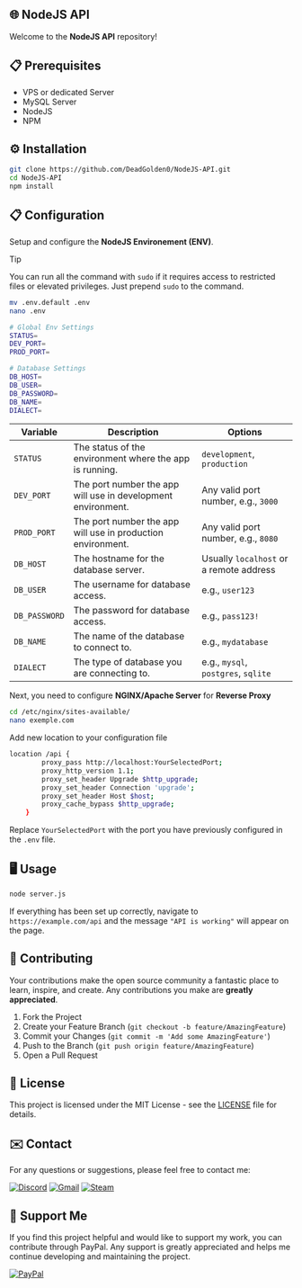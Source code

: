 ## 🌐 NodeJS API

Welcome to the **NodeJS API** repository!

## 📋 Prerequisites

- VPS or dedicated Server
- MySQL Server
- NodeJS
- NPM

## ⚙️ Installation

```bash
git clone https://github.com/DeadGolden0/NodeJS-API.git
cd NodeJS-API
npm install
```

## 📋 Configuration
Setup and configure the **NodeJS Environement (ENV)**.

> [!TIP]
> You can run all the command with `sudo` if it requires access to restricted files or elevated privileges. Just prepend `sudo` to the command.

```bash
mv .env.default .env
nano .env
```

```bash
# Global Env Settings
STATUS= 
DEV_PORT=
PROD_PORT=

# Database Settings
DB_HOST=
DB_USER=
DB_PASSWORD=
DB_NAME=
DIALECT=
```

<table>
    <thead>
        <tr>
            <th>Variable</th>
            <th>Description</th>
            <th>Options</th>
        </tr>
    </thead>
    <tbody>
        <tr>
            <td><code>STATUS</code></td>
            <td>The status of the environment where the app is running.</td>
            <td><code>development</code>, <code>production</code></td>
        </tr>
        <tr>
            <td><code>DEV_PORT</code></td>
            <td>The port number the app will use in development environment.</td>
            <td>Any valid port number, e.g., <code>3000</code></td>
        </tr>
        <tr>
            <td><code>PROD_PORT</code></td>
            <td>The port number the app will use in production environment.</td>
            <td>Any valid port number, e.g., <code>8080</code></td>
        </tr>
        <tr>
            <td><code>DB_HOST</code></td>
            <td>The hostname for the database server.</td>
            <td>Usually <code>localhost</code> or a remote address</td>
        </tr>
        <tr>
            <td><code>DB_USER</code></td>
            <td>The username for database access.</td>
            <td>e.g., <code>user123</code></td>
        </tr>
        <tr>
            <td><code>DB_PASSWORD</code></td>
            <td>The password for database access.</td>
            <td>e.g., <code>pass123!</code></td>
        </tr>
        <tr>
            <td><code>DB_NAME</code></td>
            <td>The name of the database to connect to.</td>
            <td>e.g., <code>mydatabase</code></td>
        </tr>
        <tr>
            <td><code>DIALECT</code></td>
            <td>The type of database you are connecting to.</td>
            <td>e.g., <code>mysql</code>, <code>postgres</code>, <code>sqlite</code></td>
        </tr>
    </tbody>
</table>




Next, you need to configure **NGINX/Apache Server** for **Reverse Proxy**

```bash
cd /etc/nginx/sites-available/
nano exemple.com
```

Add new location to your configuration file
```bash
location /api {
        proxy_pass http://localhost:YourSelectedPort;
        proxy_http_version 1.1;
        proxy_set_header Upgrade $http_upgrade;
        proxy_set_header Connection 'upgrade';
        proxy_set_header Host $host;
        proxy_cache_bypass $http_upgrade;
    }
```
Replace ``YourSelectedPort`` with the port you have previously configured in the ``.env`` file.

## 🖥️ Usage

```bash
node server.js
```

If everything has been set up correctly, navigate to ``https://example.com/api`` and the message ``"API is working"`` will appear on the page.


## 🤝 Contributing

Your contributions make the open source community a fantastic place to learn, inspire, and create. Any contributions you make are **greatly appreciated**.

1. Fork the Project
2. Create your Feature Branch (`git checkout -b feature/AmazingFeature`)
3. Commit your Changes (`git commit -m 'Add some AmazingFeature'`)
4. Push to the Branch (`git push origin feature/AmazingFeature`)
5. Open a Pull Request

## 📝 License

This project is licensed under the MIT License - see the [LICENSE](LICENSE) file for details.

## ✉️ Contact

For any questions or suggestions, please feel free to contact me:

[![Discord](https://img.shields.io/badge/Discord-%235865F2.svg?style=for-the-badge&logo=discord&logoColor=white)](https://discord.gg/w92W7XR9Yg)
[![Gmail](https://img.shields.io/badge/Gmail-D14836?style=for-the-badge&logo=gmail&logoColor=white)](mailto:deadgolden9122@gmail.com)
[![Steam](https://img.shields.io/badge/steam-%23000000.svg?style=for-the-badge&logo=steam&logoColor=white)](https://steamcommunity.com/id/DeAdGoLdEn/)

## 💖 Support Me

If you find this project helpful and would like to support my work, you can contribute through PayPal. Any support is greatly appreciated and helps me continue developing and maintaining the project.

[![PayPal](https://img.shields.io/badge/PayPal-00457C?style=for-the-badge&logo=paypal&logoColor=white)](https://paypal.me/DeadGolden0)
